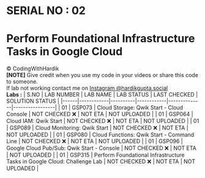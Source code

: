 # SERIAL NO : 02
# Perform Foundational Infrastructure Tasks in Google Cloud
©️ CodingWithHardik<br>
**[NOTE]** Give credit when you use my code in your videos or share this code to someone.<br>
If lab not working contact me on [Instagram @hardikgupta.social](https://www.instagram.com/hardikgupta.social/)<br>
**Labs :**
| S.NO | LAB NUMBER | LAB NAME | LAB STATUS | LAST CHECKED | SOLUTION STATUS |
|------|------------|----------|------------|--------------|-----------------|
|  01  | GSP073 | Cloud Storage: Qwik Start - Cloud Console | NOT CHECKED ❌ | NOT ETA | NOT UPLOADED |
|  01  | GSP064 | Cloud IAM: Qwik Start | NOT CHECKED ❌ | NOT ETA | NOT UPLOADED |
|  01  | GSP089 | Cloud Monitoring: Qwik Start | NOT CHECKED ❌ | NOT ETA | NOT UPLOADED |
|  01  | GSP080 | Cloud Functions: Qwik Start - Command Line | NOT CHECKED ❌ | NOT ETA | NOT UPLOADED |
|  01  | GSP096 | Google Cloud Pub/Sub: Qwik Start - Console | NOT CHECKED ❌ | NOT ETA | NOT UPLOADED |
|  01  | GSP315 | Perform Foundational Infrastructure Tasks in Google Cloud: Challenge Lab | NOT CHECKED ❌ | NOT ETA | NOT UPLOADED |
